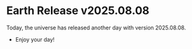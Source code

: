 # Earth Release v2025.08.08
Today, the universe has released another day with version 2025.08.08.
- Enjoy your day!
